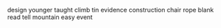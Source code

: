 design younger taught climb tin evidence construction chair rope blank read tell mountain easy event
